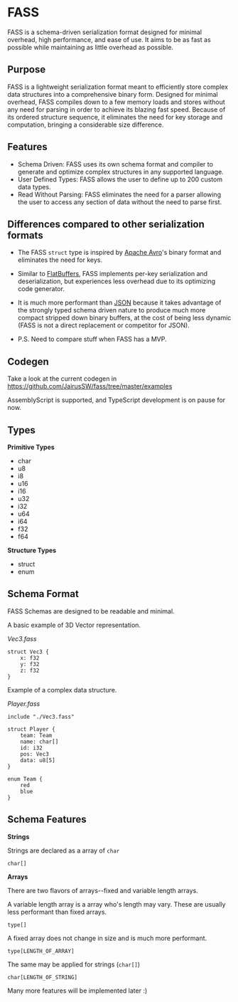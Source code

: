 # FASS

FASS is a schema-driven serialization format designed for minimal overhead, high performance, and ease of use. It aims to be as fast as possible while maintaining as little overhead as possible.

## Purpose

FASS is a lightweight serialization format meant to efficiently store complex data structures into a comprehensive binary form. Designed for minimal overhead, FASS compiles down to a few memory loads and stores without any need for parsing in order to achieve its blazing fast speed. Because of its ordered structure sequence, it eliminates the need for key storage and computation, bringing a considerable size difference.

## Features
- Schema Driven: FASS uses its own schema format and compiler to generate and optimize complex structures in any supported language.
- User Defined Types: FASS allows the user to define up to 200 custom data types.
- Read Without Parsing: FASS eliminates the need for a parser allowing the user to access any section of data without the need to parse first.

## Differences compared to other serialization formats

- The FASS `struct` type is inspired by [Apache Avro](https://avro.apache.org/)'s binary format and eliminates the need for keys.
- Similar to [FlatBuffers](https://github.com/google/flatbuffers), FASS implements per-key serialization and deserialization, but experiences less overhead due to its optimizing code generator.
- It is much more performant than [JSON](https://www.json.org/json-en.html) because it takes advantage of the strongly typed schema driven nature to produce much more compact stripped down binary buffers, at the cost of being less dynamic (FASS is not a direct replacement or competitor for JSON).
  
- P.S. Need to compare stuff when FASS has a MVP.

## Codegen

Take a look at the current codegen in https://github.com/JairusSW/fass/tree/master/examples

AssemblyScript is supported, and TypeScript development is on pause for now.
## Types


**Primitive Types**
- char
- u8
- i8
- u16
- i16
- u32
- i32
- u64
- i64
- f32
- f64

**Structure Types**
- struct
- enum

## Schema Format

FASS Schemas are designed to be readable and minimal.

A basic example of 3D Vector representation.

*Vec3.fass*

```
struct Vec3 {
    x: f32
    y: f32
    z: f32
}
```

Example of a complex data structure.

*Player.fass*

```
include "./Vec3.fass"

struct Player {
    team: Team
    name: char[]
    id: i32
    pos: Vec3
    data: u8[5]
}

enum Team {
    red
    blue
}
```

## Schema Features

**Strings**

Strings are declared as a array of `char`

`char[]`

**Arrays**

There are two flavors of arrays--fixed and variable length arrays.

A variable length array is a array who's length may vary. These are usually less performant than fixed arrays.

`type[]`

A fixed array does not change in size and is much more performant.

`type[LENGTH_OF_ARRAY]`

The same may be applied for strings (`char[]`)

`char[LENGTH_OF_STRING]`

Many more features will be implemented later :)
